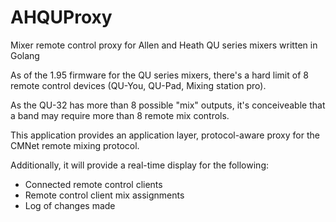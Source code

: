 # AHQUProxy
Mixer remote control proxy for Allen and Heath QU series mixers written in Golang

As of the 1.95 firmware for the QU series mixers, there's a hard limit of 8 remote control devices (QU-You, QU-Pad, Mixing station pro).

As the QU-32 has more than 8 possible "mix" outputs, it's conceiveable that a band may require more than 8 remote mix controls.   

This application provides an application layer, protocol-aware proxy for the CMNet remote mixing protocol.

Additionally, it will provide a real-time display for the following:
*  Connected remote control clients
*  Remote control client mix assignments
*  Log of changes made
